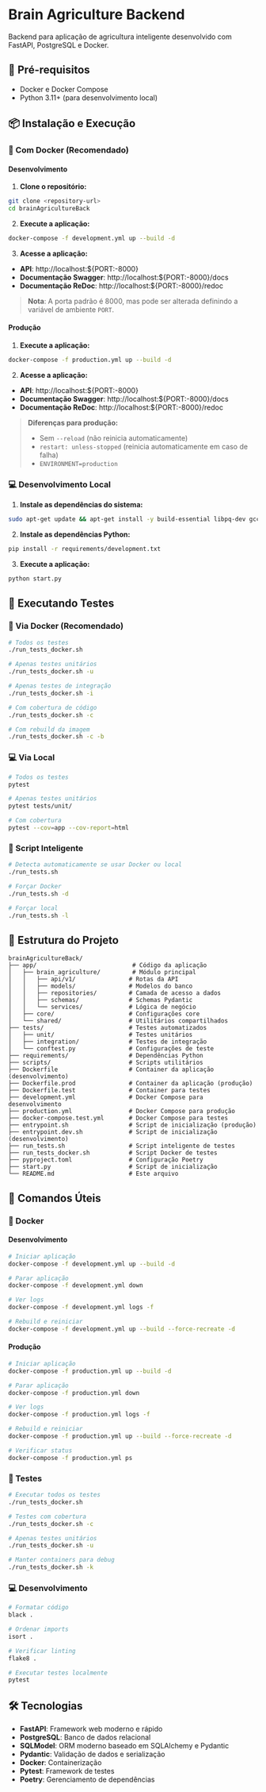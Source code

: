 # Brain Agriculture Backend

Backend para aplicação de agricultura inteligente desenvolvido com FastAPI, PostgreSQL e Docker.

## 🚀 Pré-requisitos

- Docker e Docker Compose
- Python 3.11+ (para desenvolvimento local)

## 📦 Instalação e Execução

### 🐳 Com Docker (Recomendado)

#### **Desenvolvimento**

1. **Clone o repositório:**

```bash
git clone <repository-url>
cd brainAgricultureBack
```

2. **Execute a aplicação:**

```bash
docker-compose -f development.yml up --build -d
```

3. **Acesse a aplicação:**

- **API**: http://localhost:${PORT:-8000}
- **Documentação Swagger**: http://localhost:${PORT:-8000}/docs
- **Documentação ReDoc**: http://localhost:${PORT:-8000}/redoc

> **Nota**: A porta padrão é 8000, mas pode ser alterada definindo a variável de ambiente `PORT`.

#### **Produção**

1. **Execute a aplicação:**

```bash
docker-compose -f production.yml up --build -d
```

2. **Acesse a aplicação:**

- **API**: http://localhost:${PORT:-8000}
- **Documentação Swagger**: http://localhost:${PORT:-8000}/docs
- **Documentação ReDoc**: http://localhost:${PORT:-8000}/redoc

> **Diferenças para produção:**
>
> - Sem `--reload` (não reinicia automaticamente)
> - `restart: unless-stopped` (reinicia automaticamente em caso de falha)
> - `ENVIRONMENT=production`

### 💻 Desenvolvimento Local

1. **Instale as dependências do sistema:**

```bash
sudo apt-get update && apt-get install -y build-essential libpq-dev gcc
```

2. **Instale as dependências Python:**

```bash
pip install -r requirements/development.txt
```

3. **Execute a aplicação:**

```bash
python start.py
```

## 🧪 Executando Testes

### 🐳 Via Docker (Recomendado)

```bash
# Todos os testes
./run_tests_docker.sh

# Apenas testes unitários
./run_tests_docker.sh -u

# Apenas testes de integração
./run_tests_docker.sh -i

# Com cobertura de código
./run_tests_docker.sh -c

# Com rebuild da imagem
./run_tests_docker.sh -c -b
```

### 💻 Via Local

```bash
# Todos os testes
pytest

# Apenas testes unitários
pytest tests/unit/

# Com cobertura
pytest --cov=app --cov-report=html
```

### 🔧 Script Inteligente

```bash
# Detecta automaticamente se usar Docker ou local
./run_tests.sh

# Forçar Docker
./run_tests.sh -d

# Forçar local
./run_tests.sh -l
```

## 📁 Estrutura do Projeto

```
brainAgricultureBack/
├── app/                           # Código da aplicação
│   ├── brain_agriculture/         # Módulo principal
│   │   ├── api/v1/               # Rotas da API
│   │   ├── models/               # Modelos do banco
│   │   ├── repositories/         # Camada de acesso a dados
│   │   ├── schemas/              # Schemas Pydantic
│   │   └── services/             # Lógica de negócio
│   ├── core/                     # Configurações core
│   └── shared/                   # Utilitários compartilhados
├── tests/                        # Testes automatizados
│   ├── unit/                     # Testes unitários
│   ├── integration/              # Testes de integração
│   └── conftest.py               # Configurações de teste
├── requirements/                 # Dependências Python
├── scripts/                      # Scripts utilitários
├── Dockerfile                    # Container da aplicação (desenvolvimento)
├── Dockerfile.prod               # Container da aplicação (produção)
├── Dockerfile.test               # Container para testes
├── development.yml               # Docker Compose para desenvolvimento
├── production.yml                # Docker Compose para produção
├── docker-compose.test.yml       # Docker Compose para testes
├── entrypoint.sh                 # Script de inicialização (produção)
├── entrypoint.dev.sh             # Script de inicialização (desenvolvimento)
├── run_tests.sh                  # Script inteligente de testes
├── run_tests_docker.sh           # Script Docker de testes
├── pyproject.toml                # Configuração Poetry
├── start.py                      # Script de inicialização
└── README.md                     # Este arquivo
```

## 🔧 Comandos Úteis

### 🐳 Docker

#### **Desenvolvimento**

```bash
# Iniciar aplicação
docker-compose -f development.yml up --build -d

# Parar aplicação
docker-compose -f development.yml down

# Ver logs
docker-compose -f development.yml logs -f

# Rebuild e reiniciar
docker-compose -f development.yml up --build --force-recreate -d
```

#### **Produção**

```bash
# Iniciar aplicação
docker-compose -f production.yml up --build -d

# Parar aplicação
docker-compose -f production.yml down

# Ver logs
docker-compose -f production.yml logs -f

# Rebuild e reiniciar
docker-compose -f production.yml up --build --force-recreate -d

# Verificar status
docker-compose -f production.yml ps
```

### 🧪 Testes

```bash
# Executar todos os testes
./run_tests_docker.sh

# Testes com cobertura
./run_tests_docker.sh -c

# Apenas testes unitários
./run_tests_docker.sh -u

# Manter containers para debug
./run_tests_docker.sh -k
```

### 💻 Desenvolvimento

```bash
# Formatar código
black .

# Ordenar imports
isort .

# Verificar linting
flake8 .

# Executar testes localmente
pytest
```

## 🛠️ Tecnologias

- **FastAPI**: Framework web moderno e rápido
- **PostgreSQL**: Banco de dados relacional
- **SQLModel**: ORM moderno baseado em SQLAlchemy e Pydantic
- **Pydantic**: Validação de dados e serialização
- **Docker**: Containerização
- **Pytest**: Framework de testes
- **Poetry**: Gerenciamento de dependências
